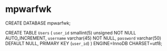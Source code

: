 # mpwarfwk

CREATE DATABASE mpwarfwk;

CREATE TABLE `Users` (
  `user_id` smallint(5) unsigned NOT NULL AUTO_INCREMENT,
  `username` varchar(45) NOT NULL,
  `password` varchar(50) DEFAULT NULL,
  PRIMARY KEY (`user_id`)
  ) ENGINE=InnoDB CHARSET=utf8;
